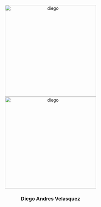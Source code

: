 <div  id="header" align="center">

<div  id="banner">
<img src="https://media.giphy.com/media/0lGElDgkbXFRKXsAro/giphy-downsized-large.gif" alt="diego" width="300px">
    <img src="https://media.giphy.com/media/5OW9D8sfzccttn3MwL/giphy.gif" alt="diego" width="300px">

</div>
    <h3>Diego Andres Velasquez</h3>

</div>

